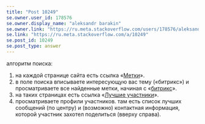```yaml
---
title: "Post 10249"
se.owner.user_id: 178576
se.owner.display_name: "aleksandr barakin"
se.owner.link: "https://ru.meta.stackoverflow.com/users/178576/aleksandr-barakin"
se.link: "https://ru.meta.stackoverflow.com/a/10249"
se.post_id: 10249
se.post_type: answer
---
```

<p>алгоритм поиска:</p>

<ol>
<li>на каждой странице сайта есть ссылка «<a href="https://ru.stackoverflow.com/tags">Метки</a>».</li>
<li>в поле поиска вписываете интересующую вас тему («битрикс») и просматриваете все найденные метки, начиная с «<a href="https://ru.stackoverflow.com/questions/tagged/%d0%b1%d0%b8%d1%82%d1%80%d0%b8%d0%ba%d1%81">битрикс</a>».</li>
<li>на таких страницах есть ссылка «<a href="https://ru.stackoverflow.com/tags/%d0%b1%d0%b8%d1%82%d1%80%d0%b8%d0%ba%d1%81/topusers">Лучшие участники</a>».</li>
<li>просматриваете профили участников. там есть список лучших сообщений (по центру) и (возможно) контактная информация, которой участник захотел поделиться (вверху справа).</li>
</ol>
